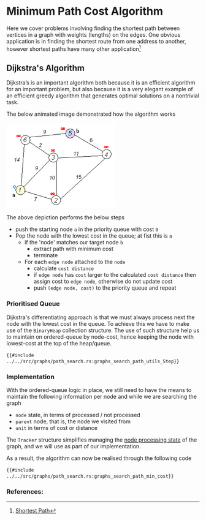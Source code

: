 # Minimum Path Cost Algorithm
Here we cover problems involving finding the shortest path between vertices in a
graph with weights (lengths) on the edges. One obvious application is in finding the shortest
route from one address to another, however shortest paths have many other application[^note] 

## Dijkstra's Algorithm
Dijkstra’s is an important algorithm both because it is an efficient algorithm for an important problem, but
also because it is a very elegant example of an efficient greedy algorithm that generates optimal
solutions on a nontrivial task.

The below animated image demonstrated how the algorithm works

![image](img/Dijkstra_Animation.gif "Dijkstra_Animation")

The above depiction performs the below steps 
* push the starting node `a` in the priority queue with cost `0`
* Pop the node with the lowest cost in the queue; at fist this is `a`
  * if the 'node' matches our target node `b` 
    * extract path with minimum cost 
    * terminate
  * For each `edge node` attached to the `node`
    * calculate `cost distance`
    * if `edge node` has `cost` larger to the calculated `cost distance` then assign cost to `edge node`, otherwise do not update cost
    * push `(edge node, cost)` to the priority queue and repeat

### Prioritised Queue
Dijkstra's differentiating approach is that we must always process next the node with the lowest cost in the queue. To achieve this we have to make use of the `BinaryHeap` collection structure. The use of such structure help us to maintain on ordered-queue by node-cost, hence keeping the node with lowest-cost at the top of the heap/queue.
```rust,no_run,noplayground
{{#include ../../src/graphs/path_search.rs:graphs_search_path_utils_Step}}
```
### Implementation
With the ordered-queue logic in place, we still need to have the means to maintain the following information per node and while we are searching the graph 
* `node` state, in terms of processed / not processed
* `parent` node, that is, the node we visited from
* `unit` in terms of cost or distance

The `Tracker` structure simplifies managing the [node processing state](graph_search_process_state.md) of the graph, and we will use as part of our implementation.

As a result, the algorithm can now be realised through the following code
```rust,no_run,noplayground
{{#include ../../src/graphs/path_search.rs:graphs_search_path_min_cost}}
```

### References:
[^note]:[Shortest Path](https://www.cs.cmu.edu/afs/cs/academic/class/15210-s15/www/lectures/shortest-path.pdf)
